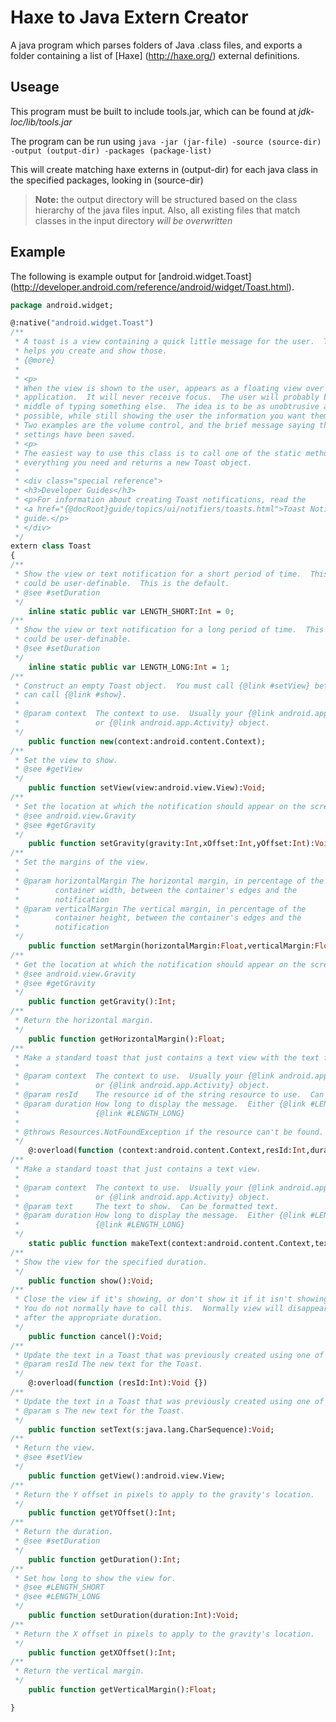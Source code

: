 Haxe to Java Extern Creator
===========================

A java program which parses folders of Java .class files, and exports a folder containing
a list of [Haxe] (http://haxe.org/) external definitions. 

Useage
-------------

This program must be built to include tools.jar, which can be found at *jdk-loc/lib/tools.jar*

The program can be run using 
`java -jar (jar-file) -source (source-dir) -output (output-dir) -packages (package-list)`

This will create matching haxe externs in (output-dir) for each java class in
the specified packages, looking in (source-dir)

> **Note:** the output directory will be structured based on the class
> hierarchy of the java files input. Also, all existing files that match classes in the input
> directory *will be overwritten*

Example
-------------

The following is example output for [android.widget.Toast] (http://developer.android.com/reference/android/widget/Toast.html).

````Haxe
package android.widget;

@:native("android.widget.Toast")
/**
 * A toast is a view containing a quick little message for the user.  The toast class
 * helps you create and show those.
 * {@more}
 *
 * <p>
 * When the view is shown to the user, appears as a floating view over the
 * application.  It will never receive focus.  The user will probably be in the
 * middle of typing something else.  The idea is to be as unobtrusive as
 * possible, while still showing the user the information you want them to see.
 * Two examples are the volume control, and the brief message saying that your
 * settings have been saved.
 * <p>
 * The easiest way to use this class is to call one of the static methods that constructs
 * everything you need and returns a new Toast object.
 *
 * <div class="special reference">
 * <h3>Developer Guides</h3>
 * <p>For information about creating Toast notifications, read the
 * <a href="{@docRoot}guide/topics/ui/notifiers/toasts.html">Toast Notifications</a> developer
 * guide.</p>
 * </div>
 */
extern class Toast 
{
/**
 * Show the view or text notification for a short period of time.  This time
 * could be user-definable.  This is the default.
 * @see #setDuration
 */
	inline static public var LENGTH_SHORT:Int = 0;
/**
 * Show the view or text notification for a long period of time.  This time
 * could be user-definable.
 * @see #setDuration
 */
	inline static public var LENGTH_LONG:Int = 1;
/**
 * Construct an empty Toast object.  You must call {@link #setView} before you
 * can call {@link #show}.
 *
 * @param context  The context to use.  Usually your {@link android.app.Application}
 *                 or {@link android.app.Activity} object.
 */
	public function new(context:android.content.Context);
/**
 * Set the view to show.
 * @see #getView
 */
	public function setView(view:android.view.View):Void;
/**
 * Set the location at which the notification should appear on the screen.
 * @see android.view.Gravity
 * @see #getGravity
 */
	public function setGravity(gravity:Int,xOffset:Int,yOffset:Int):Void;
/**
 * Set the margins of the view.
 *
 * @param horizontalMargin The horizontal margin, in percentage of the
 *        container width, between the container's edges and the
 *        notification
 * @param verticalMargin The vertical margin, in percentage of the
 *        container height, between the container's edges and the
 *        notification
 */
	public function setMargin(horizontalMargin:Float,verticalMargin:Float):Void;
/**
 * Get the location at which the notification should appear on the screen.
 * @see android.view.Gravity
 * @see #getGravity
 */
	public function getGravity():Int;
/**
 * Return the horizontal margin.
 */
	public function getHorizontalMargin():Float;
/**
 * Make a standard toast that just contains a text view with the text from a resource.
 *
 * @param context  The context to use.  Usually your {@link android.app.Application}
 *                 or {@link android.app.Activity} object.
 * @param resId    The resource id of the string resource to use.  Can be formatted text.
 * @param duration How long to display the message.  Either {@link #LENGTH_SHORT} or
 *                 {@link #LENGTH_LONG}
 *
 * @throws Resources.NotFoundException if the resource can't be found.
 */
	@:overload(function (context:android.content.Context,resId:Int,duration:Int):android.widget.Toast {})
/**
 * Make a standard toast that just contains a text view.
 *
 * @param context  The context to use.  Usually your {@link android.app.Application}
 *                 or {@link android.app.Activity} object.
 * @param text     The text to show.  Can be formatted text.
 * @param duration How long to display the message.  Either {@link #LENGTH_SHORT} or
 *                 {@link #LENGTH_LONG}
 */
	static public function makeText(context:android.content.Context,text:java.lang.CharSequence,duration:Int):android.widget.Toast;
/**
 * Show the view for the specified duration.
 */
	public function show():Void;
/**
 * Close the view if it's showing, or don't show it if it isn't showing yet.
 * You do not normally have to call this.  Normally view will disappear on its own
 * after the appropriate duration.
 */
	public function cancel():Void;
/**
 * Update the text in a Toast that was previously created using one of the makeText() methods.
 * @param resId The new text for the Toast.
 */
	@:overload(function (resId:Int):Void {})
/**
 * Update the text in a Toast that was previously created using one of the makeText() methods.
 * @param s The new text for the Toast.
 */
	public function setText(s:java.lang.CharSequence):Void;
/**
 * Return the view.
 * @see #setView
 */
	public function getView():android.view.View;
/**
 * Return the Y offset in pixels to apply to the gravity's location.
 */
	public function getYOffset():Int;
/**
 * Return the duration.
 * @see #setDuration
 */
	public function getDuration():Int;
/**
 * Set how long to show the view for.
 * @see #LENGTH_SHORT
 * @see #LENGTH_LONG
 */
	public function setDuration(duration:Int):Void;
/**
 * Return the X offset in pixels to apply to the gravity's location.
 */
	public function getXOffset():Int;
/**
 * Return the vertical margin.
 */
	public function getVerticalMargin():Float;

}
````